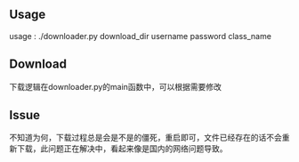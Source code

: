 ## Usage
usage : ./downloader.py download_dir username password class_name

## Download
下载逻辑在downloader.py的main函数中，可以根据需要修改

## Issue
不知道为何，下载过程总是会是不是的僵死，重启即可，文件已经存在的话不会重新下载，此问题正在解决中，看起来像是国内的网络问题导致。
